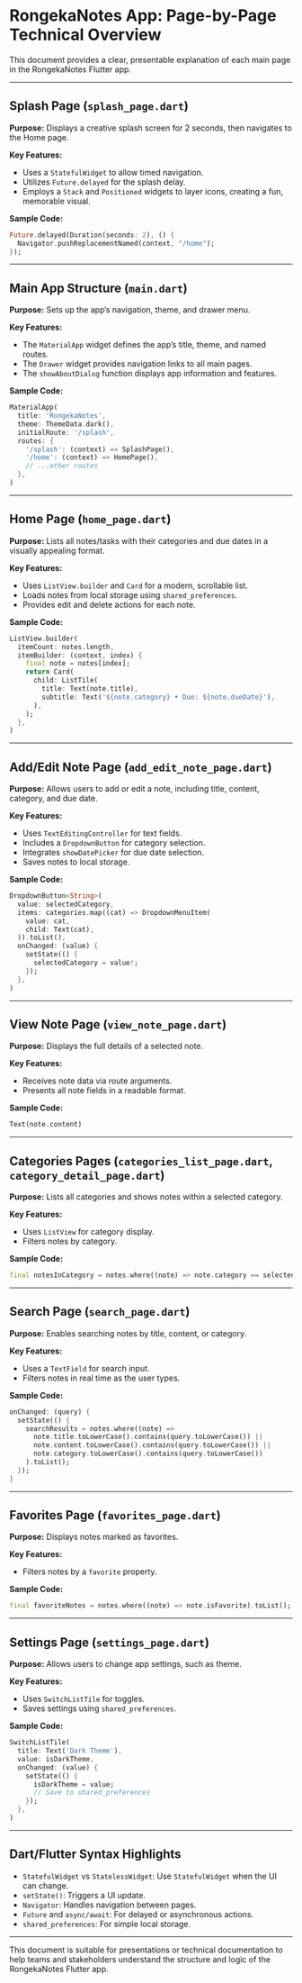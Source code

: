 # RongekaNotes App: Page-by-Page Technical Overview

This document provides a clear, presentable explanation of each main page in the RongekaNotes Flutter app.

---

## Splash Page (`splash_page.dart`)
**Purpose:** Displays a creative splash screen for 2 seconds, then navigates to the Home page.

**Key Features:**
- Uses a `StatefulWidget` to allow timed navigation.
- Utilizes `Future.delayed` for the splash delay.
- Employs a `Stack` and `Positioned` widgets to layer icons, creating a fun, memorable visual.

**Sample Code:**
```dart
Future.delayed(Duration(seconds: 2), () {
  Navigator.pushReplacementNamed(context, "/home");
});
```

---

## Main App Structure (`main.dart`)
**Purpose:** Sets up the app’s navigation, theme, and drawer menu.

**Key Features:**
- The `MaterialApp` widget defines the app’s title, theme, and named routes.
- The `Drawer` widget provides navigation links to all main pages.
- The `showAboutDialog` function displays app information and features.

**Sample Code:**
```dart
MaterialApp(
  title: 'RongekaNotes',
  theme: ThemeData.dark(),
  initialRoute: '/splash',
  routes: {
    '/splash': (context) => SplashPage(),
    '/home': (context) => HomePage(),
    // ...other routes
  },
)
```

---

## Home Page (`home_page.dart`)
**Purpose:** Lists all notes/tasks with their categories and due dates in a visually appealing format.

**Key Features:**
- Uses `ListView.builder` and `Card` for a modern, scrollable list.
- Loads notes from local storage using `shared_preferences`.
- Provides edit and delete actions for each note.

**Sample Code:**
```dart
ListView.builder(
  itemCount: notes.length,
  itemBuilder: (context, index) {
    final note = notes[index];
    return Card(
      child: ListTile(
        title: Text(note.title),
        subtitle: Text('${note.category} • Due: ${note.dueDate}'),
      ),
    );
  },
)
```

---

## Add/Edit Note Page (`add_edit_note_page.dart`)
**Purpose:** Allows users to add or edit a note, including title, content, category, and due date.

**Key Features:**
- Uses `TextEditingController` for text fields.
- Includes a `DropdownButton` for category selection.
- Integrates `showDatePicker` for due date selection.
- Saves notes to local storage.

**Sample Code:**
```dart
DropdownButton<String>(
  value: selectedCategory,
  items: categories.map((cat) => DropdownMenuItem(
    value: cat,
    child: Text(cat),
  )).toList(),
  onChanged: (value) {
    setState(() {
      selectedCategory = value!;
    });
  },
)
```

---

## View Note Page (`view_note_page.dart`)
**Purpose:** Displays the full details of a selected note.

**Key Features:**
- Receives note data via route arguments.
- Presents all note fields in a readable format.

**Sample Code:**
```dart
Text(note.content)
```

---

## Categories Pages (`categories_list_page.dart`, `category_detail_page.dart`)
**Purpose:** Lists all categories and shows notes within a selected category.

**Key Features:**
- Uses `ListView` for category display.
- Filters notes by category.

**Sample Code:**
```dart
final notesInCategory = notes.where((note) => note.category == selectedCategory).toList();
```

---

## Search Page (`search_page.dart`)
**Purpose:** Enables searching notes by title, content, or category.

**Key Features:**
- Uses a `TextField` for search input.
- Filters notes in real time as the user types.

**Sample Code:**
```dart
onChanged: (query) {
  setState(() {
    searchResults = notes.where((note) =>
      note.title.toLowerCase().contains(query.toLowerCase()) ||
      note.content.toLowerCase().contains(query.toLowerCase()) ||
      note.category.toLowerCase().contains(query.toLowerCase())
    ).toList();
  });
}
```

---

## Favorites Page (`favorites_page.dart`)
**Purpose:** Displays notes marked as favorites.

**Key Features:**
- Filters notes by a `favorite` property.

**Sample Code:**
```dart
final favoriteNotes = notes.where((note) => note.isFavorite).toList();
```

---

## Settings Page (`settings_page.dart`)
**Purpose:** Allows users to change app settings, such as theme.

**Key Features:**
- Uses `SwitchListTile` for toggles.
- Saves settings using `shared_preferences`.

**Sample Code:**
```dart
SwitchListTile(
  title: Text('Dark Theme'),
  value: isDarkTheme,
  onChanged: (value) {
    setState(() {
      isDarkTheme = value;
      // Save to shared_preferences
    });
  },
)
```

---

## Dart/Flutter Syntax Highlights
- `StatefulWidget` vs `StatelessWidget`: Use `StatefulWidget` when the UI can change.
- `setState()`: Triggers a UI update.
- `Navigator`: Handles navigation between pages.
- `Future` and `async/await`: For delayed or asynchronous actions.
- `shared_preferences`: For simple local storage.

---

This document is suitable for presentations or technical documentation to help teams and stakeholders understand the structure and logic of the RongekaNotes Flutter app.
